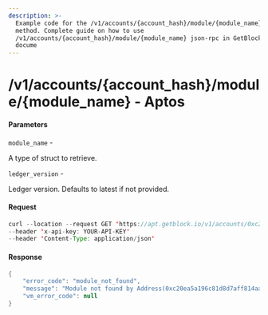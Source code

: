 ```yaml
---
description: >-
  Example code for the /v1/accounts/{account_hash}/module/{module_name} json-rpc
  method. Сomplete guide on how to use
  /v1/accounts/{account_hash}/module/{module_name} json-rpc in GetBlock.io Web3
  docume
---
```


# /v1/accounts/{account\_hash}/module/{module\_name} - Aptos

#### Parameters

`module_name` -

A type of struct to retrieve.

`ledger_version` -

Ledger version. Defaults to latest if not provided.

#### Request

```java
curl --location --request GET 'https://apt.getblock.io/v1/accounts/0xc20ea5a196c81d8d7aff814aa37f8a5823acffbc4193efd3b2aafc9ef2803255/module/coin?module_name=coin' 
--header 'x-api-key: YOUR-API-KEY' 
--header 'Content-Type: application/json' 
```

#### Response

```java
{
    "error_code": "module_not_found",
    "message": "Module not found by Address(0xc20ea5a196c81d8d7aff814aa37f8a5823acffbc4193efd3b2aafc9ef2803255), Module name(coin) and Ledger version(152087584)",
    "vm_error_code": null
}
```
